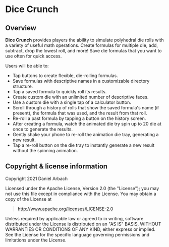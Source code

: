 # Dice Crunch

## Overview

**Dice Crunch** provides players the ability to simulate polyhedral die rolls with a variety of
useful math operations. Create formulas for multiple die, add, subtract, drop the lowest roll,
and more! Save die formulas that you want to use often for quick access.

Users will be able to:
* Tap buttons to create flexible, die-rolling formulas.
* Save formulas with descriptive names in a customizable directory structure.
* Tap a saved formula to quickly roll its results.
* Create custom die with an unlimited number of descriptive faces.
* Use a custom die with a single tap of a calculator button.
* Scroll through a history of rolls that show the saved formula's name (if present), the formula
  that was used, and the result from that roll.
* Re-roll a past formula by tapping a button on the history screen.
* After creating a formula, watch the animated die try spin up to 20 die at once to generate
  the results.
* Gently shake your phone to re-roll the animation die tray, generating a new result.
* Tap a re-roll button on the die tray to instantly generate a new result without the spinning
  animation.

## Copyright & license information

Copyright 2021 Daniel Arbach

Licensed under the Apache License, Version 2.0 (the "License");
you may not use this file except in compliance with the License.
You may obtain a copy of the License at

> <http://www.apache.org/licenses/LICENSE-2.0>

Unless required by applicable law or agreed to in writing, software
distributed under the License is distributed on an "AS IS" BASIS,
WITHOUT WARRANTIES OR CONDITIONS OF ANY KIND, either express or implied.
See the License for the specific language governing permissions and
limitations under the License.